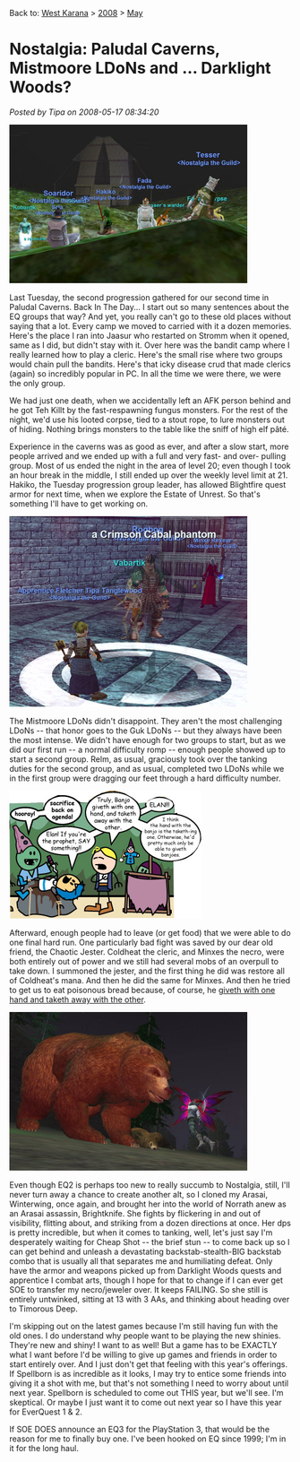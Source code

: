Back to: [West Karana](/posts/westkarana.md) > [2008](/posts/2008/westkarana.md) > [May](./westkarana.md)
# Nostalgia: Paludal Caverns, Mistmoore LDoNs and ... Darklight Woods?

*Posted by Tipa on 2008-05-17 08:34:20*

![eqgame-2008-05-13-22-19-40-68.jpg](../../../uploads/2008/05/eqgame-2008-05-13-22-19-40-68.jpg)

Last Tuesday, the second progression gathered for our second time in Paludal Caverns. Back In The Day... I start out so many sentences about the EQ groups that way? And yet, you really can't go to these old places without saying that a lot. Every camp we moved to carried with it a dozen memories. Here's the place I ran into Jaasur who restarted on Stromm when it opened, same as I did, but didn't stay with it. Over here was the bandit camp where I really learned how to play a cleric. Here's the small rise where two groups would chain pull the bandits. Here's that icky disease crud that made clerics (again) so incredibly popular in PC. In all the time we were there, we were the only group.

We had just one death, when we accidentally left an AFK person behind and he got Teh Killt by the fast-respawning fungus monsters. For the rest of the night, we'd use his looted corpse, tied to a stout rope, to lure monsters out of hiding. Nothing brings monsters to the table like the sniff of high elf pâté. 

Experience in the caverns was as good as ever, and after a slow start, more people arrived and we ended up with a full and very fast- and over- pulling group. Most of us ended the night in the area of level 20; even though I took an hour break in the middle, I still ended up over the weekly level limit at 21. Hakiko, the Tuesday progression group leader, has allowed Blightfire quest armor for next time, when we explore the Estate of Unrest. So that's something I'll have to get working on.

![eqgame-2008-05-16-20-46-35-74.jpg](../../../uploads/2008/05/eqgame-2008-05-16-20-46-35-74.jpg)

The Mistmoore LDoNs didn't disappoint. They aren't the most challenging LDoNs -- that honor goes to the Guk LDoNs -- but they always have been the most intense. We didn't have enough for two groups to start, but as we did our first run -- a normal difficulty romp -- enough people showed up to start a second group. Relm, as usual, graciously took over the tanking duties for the second group, and as usual, completed two LDoNs while we in the first group were dragging our feet through a hard difficulty number.

[![banjo.jpg](../../../uploads/2008/05/banjo.jpg)](http://www.giantitp.com/comics/oots0557.html "banjo.jpg")

Afterward, enough people had to leave (or get food) that we were able to do one final hard run. One particularly bad fight was saved by our dear old friend, the Chaotic Jester. Coldheat the cleric, and Minxes the necro, were both entirely out of power and we still had several mobs of an overpull to take down. I summoned the jester, and the first thing he did was restore all of Coldheat's mana. And then he did the same for Minxes. And then he tried to get us to eat poisonous bread because, of course, he [giveth with one hand and taketh away with the other](http://www.giantitp.com/comics/oots0557.html).

![everquest2-2008-05-15-23-32-11-94.jpg](../../../uploads/2008/05/everquest2-2008-05-15-23-32-11-94.jpg)

Even though EQ2 is perhaps too new to really succumb to Nostalgia, still, I'll never turn away a chance to create another alt, so I cloned my Arasai, Winterwing, once again, and brought her into the world of Norrath anew as an Arasai assassin, Brightknife. She fights by flickering in and out of visibility, flitting about, and striking from a dozen directions at once. Her dps is pretty incredible, but when it comes to tanking, well, let's just say I'm desperately waiting for Cheap Shot -- the brief stun -- to come back up so I can get behind and unleash a devastating backstab-stealth-BIG backstab combo that is usually all that separates me and humiliating defeat. Only have the armor and weapons picked up from Darklight Woods quests and apprentice I combat arts, though I hope for that to change if I can ever get SOE to transfer my necro/jeweler over. It keeps FAILING. So she still is entirely untwinked, sitting at 13 with 3 AAs, and thinking about heading over to Timorous Deep.

I'm skipping out on the latest games because I'm still having fun with the old ones. I do understand why people want to be playing the new shinies. They're new and shiny! I want to as well! But a game has to be EXACTLY what I want before I'd be willing to give up games and friends in order to start entirely over. And I just don't get that feeling with this year's offerings. If Spellborn is as incredible as it looks, I may try to entice some friends into giving it a shot with me, but that's not something I need to worry about until next year. Spellborn is scheduled to come out THIS year, but we'll see. I'm skeptical. Or maybe I just want it to come out next year so I have this year for EverQuest 1 & 2.

If SOE DOES announce an EQ3 for the PlayStation 3, that would be the reason for me to finally buy one. I've been hooked on EQ since 1999; I'm in it for the long haul.

